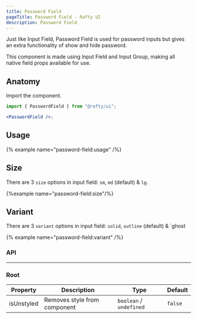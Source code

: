 ```yaml
---
title: Password Field
pageTitle: Password Field - Rafty UI
description: Password Field
---
```


Just like Input Field, Password Field is used for password inputs but gives an extra functionality of show and hide password.

This component is made using Input Field and Input Group, making all native field props available for use.

## Anatomy

Import the component.

```jsx
import { PasswordField } from "@rafty/ui";

<PasswordField />;
```

## Usage

{% example name="password-field:usage" /%}

## Size

There are 3 `size` options in input field: `sm`, `md` (default) & `lg`.

{%example name="password-field:size"/%}

## Variant

There are 3 `variant` options in input field: `solid`, `outline` (default) & `ghost

{% example name="password-field:variant" /%}

### API

---

### Root

| Property   | Description                  | Type                    | Default |
| ---------- | ---------------------------- | ----------------------- | ------- |
| isUnstyled | Removes style from component | `boolean` / `undefined` | `false` |
